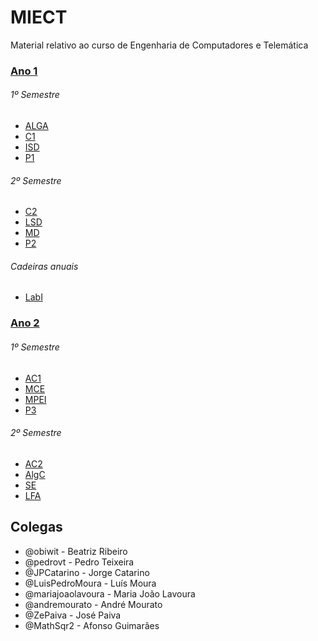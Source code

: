 # MIECT
Material relativo ao curso de Engenharia de Computadores e Telemática

### [Ano 1](./Ano_1/)
###### 1º Semestre
- [ALGA](./Ano_1/ALGA)
- [C1](./Ano_1/C1)
- [ISD](./Ano_1/ISD)
- [P1](./Ano_1/P1)

###### 2º Semestre
- [C2](./Ano_1/C2)
- [LSD](./Ano_1/LSD)
- [MD](./Ano_1/MD)
- [P2](./Ano_1/P2)

###### Cadeiras anuais
- [LabI](./Ano_1/LabI)

### [Ano 2](./Ano_2/)
###### 1º Semestre
- [AC1](./Ano_2/AC1)
- [MCE](./Ano_2/MCE)
- [MPEI](./Ano_2/MPEI)
- [P3](./Ano_2/P3)

###### 2º Semestre
- [AC2](./Ano_2/AC2)
- [AlgC](./Ano_2/AlgC)
- [SE](./Ano_2/SE)
- [LFA](./Ano_2/LFA)

## Colegas
- @obiwit - Beatriz Ribeiro
- @pedrovt - Pedro Teixeira
- @JPCatarino - Jorge Catarino
- @LuisPedroMoura - Luís Moura
- @mariajoaolavoura - Maria João Lavoura
- @andremourato - André Mourato
- @ZePaiva - José Paiva
- @MathSqr2 - Afonso Guimarães
